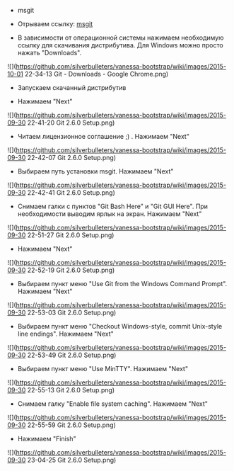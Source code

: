 * msgit

* Отрываем ссылку: [msgit](https://git-scm.com/downloads)

* В зависимости от операционной системы нажимаем необходимую ссылку для скачивания дистрибутива. Для Windows можно просто нажать "Downloads".

![](https://github.com/silverbulleters/vanessa-bootstrap/wiki/images/2015-10-01 22-34-13 Git - Downloads - Google Chrome.png)

* Запускаем скачанный дистрибутив

* Нажимаем "Next" 

![](https://github.com/silverbulleters/vanessa-bootstrap/wiki/images/2015-09-30 22-41-20 Git 2.6.0 Setup.png)

* Читаем лицензионное соглашение ;) . Нажимаем "Next"

![](https://github.com/silverbulleters/vanessa-bootstrap/wiki/images/2015-09-30 22-42-07 Git 2.6.0 Setup.png)

* Выбираем путь установки msgit. Нажимаем "Next"

![](https://github.com/silverbulleters/vanessa-bootstrap/wiki/images/2015-09-30 22-42-41 Git 2.6.0 Setup.png)

* Снимаем галки с пунктов "Git Bash Here" и "Git GUI Here". При необходимости выводим ярлык на экран. Нажимаем "Next"

![](https://github.com/silverbulleters/vanessa-bootstrap/wiki/images/2015-09-30 22-51-27 Git 2.6.0 Setup.png)

* Нажимаем "Next"

![](https://github.com/silverbulleters/vanessa-bootstrap/wiki/images/2015-09-30 22-52-19 Git 2.6.0 Setup.png)

* Выбираем пункт меню "Use Git from the Windows Command Prompt". Нажимаем "Next"

![](https://github.com/silverbulleters/vanessa-bootstrap/wiki/images/2015-09-30 22-53-03 Git 2.6.0 Setup.png)

* Выбираем пункт меню "Checkout Windows-style, commit Unix-style line endings". Нажимаем "Next"

![](https://github.com/silverbulleters/vanessa-bootstrap/wiki/images/2015-09-30 22-53-49 Git 2.6.0 Setup.png)

* Выбираем пункт меню "Use MinTTY". Нажимаем "Next"

![](https://github.com/silverbulleters/vanessa-bootstrap/wiki/images/2015-09-30 22-55-13 Git 2.6.0 Setup.png)

* Снимаем галку "Enable file system caching". Нажимаем "Next"

![](https://github.com/silverbulleters/vanessa-bootstrap/wiki/images/2015-09-30 22-55-59 Git 2.6.0 Setup.png)

* Нажимаем "Finish"

![](https://github.com/silverbulleters/vanessa-bootstrap/wiki/images/2015-09-30 23-04-25 Git 2.6.0 Setup.png)